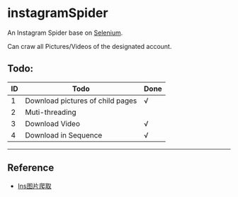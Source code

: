 # instagramSpider

An Instagram Spider base on [Selenium](https://www.seleniumhq.org/).

Can craw all Pictures/Videos of the designated account.

## Todo:

| ID  | Todo  | Done  |
|---|---|---|
| 1  | Download pictures of child pages  | √  |
| 2  | Muti-threading  |   |
| 3  | Download Video  | √ |
| 4  | Download in Sequence  | √ |

___

## Reference

- [Ins图片爬取](http://www.cnblogs.com/J1ac/p/9344644.html)
